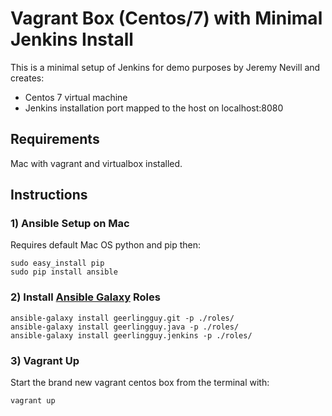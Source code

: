 # Vagrant Box (Centos/7) with Minimal Jenkins Install
This is a minimal setup of Jenkins for demo purposes by Jeremy Nevill and creates:
* Centos 7 virtual machine
* Jenkins installation port mapped to the host on localhost:8080

## Requirements
Mac with vagrant and virtualbox installed.

## Instructions

### 1) Ansible Setup on Mac
Requires default Mac OS python and pip then:
```
sudo easy_install pip
sudo pip install ansible
```

### 2) Install [Ansible Galaxy](https://galaxy.ansible.com) Roles
```
ansible-galaxy install geerlingguy.git -p ./roles/
ansible-galaxy install geerlingguy.java -p ./roles/
ansible-galaxy install geerlingguy.jenkins -p ./roles/
```

### 3) Vagrant Up
Start the brand new vagrant centos box from the terminal with:
```
vagrant up
```

